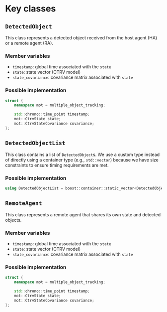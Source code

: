 # Key classes

## `DetectedObject`

This class represents a detected object received from the host agent (HA) or a remote agent (RA).

### Member variables

* `timestamp`: global time associated with the `state`
* `state`: state vector (CTRV model)
* `state_covariance`: covariance matrix associated with `state`

### Possible implementation

```cpp
struct {
    namespace mot = multiple_object_tracking;

    std::chrono::time_point timestamp;
    mot::CtrvState state;
    mot::CtrvStateCovariance covariance;
};
```

## `DetectedObjectList`

This class contains a list of `DetectedObject`s. We use a custom type instead of directly using a container type (e.g., `std::vector`) because we have size constraints to ensure timing requirements are met.

### Possible implementation

```cpp
using DetectedObjectList = boost::container::static_vector<DetectedObject, 200>;
```

## `RemoteAgent`

This class represents a remote agent that shares its own state and detected objects.

### Member variables

* `timestamp`: global time associated with the `state`
* `state`: state vector (CTRV model)
* `state_covariance`: covariance matrix associated with `state`

### Possible implementation

```cpp
struct {
    namespace mot = multiple_object_tracking;

    std::chrono::time_point timestamp;
    mot::CtrvState state;
    mot::CtrvStateCovariance covariance;
};
```
